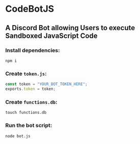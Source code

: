 # CodeBotJS

## A Discord Bot allowing Users to execute Sandboxed JavaScript Code

### Install dependencies:
```
npm i
```

### Create `token.js`:
```js
const token = "YOUR_BOT_TOKEN_HERE";
exports.token = token;
```

### Create `functions.db`:
```
touch functions.db
```

### Run the bot script:
```
node bot.js
```
